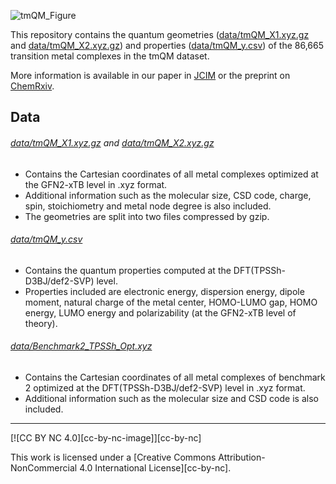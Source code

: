 ![tmQM_Figure](https://user-images.githubusercontent.com/51946437/91875604-fabc5300-ec7b-11ea-9b0d-b6b308dc942b.png)

This repository contains the quantum geometries ([data/tmQM_X1.xyz.gz](data/tmQM_X1.xyz.gz) and [data/tmQM_X2.xyz.gz](data/tmQM_X2.xyz.gz)) and properties ([data/tmQM_y.csv](data/tmQM_y.csv)) of the 86,665 transition metal complexes in the tmQM dataset.

More information is available in our paper in [JCIM](https://pubs.acs.org/doi/10.1021/acs.jcim.0c01041) or the preprint on [ChemRxiv](https://chemrxiv.org/articles/preprint/The_tmQM_Dataset_-_Quantum_Geometries_and_Properties_of_86k_Transition_Metal_Complexes/12894818/1).

## Data
###### [data/tmQM_X1.xyz.gz](data/tmQM_X1.xyz.gz) and [data/tmQM_X2.xyz.gz](data/tmQM_X2.xyz.gz)
- Contains the Cartesian coordinates of all metal complexes optimized at the GFN2-xTB level in .xyz format.
- Additional information such as the molecular size, CSD code, charge, spin, stoichiometry and metal node degree is also included.
- The geometries are split into two files compressed by gzip.

###### [data/tmQM_y.csv](data/tmQM_y.csv)
- Contains the quantum properties computed at the DFT(TPSSh-D3BJ/def2-SVP) level.
- Properties included are electronic energy, dispersion energy, dipole moment, natural charge of the metal center, HOMO-LUMO gap, HOMO energy, LUMO energy and polarizability (at the GFN2-xTB level of theory).

###### [data/Benchmark2_TPSSh_Opt.xyz](data/Benchmark2_TPSSh_Opt.xyz)
- Contains the Cartesian coordinates of all metal complexes of benchmark 2 optimized at the DFT(TPSSh-D3BJ/def2-SVP) level in .xyz format.
- Additional information such as the molecular size and CSD code is also included.

---

[![CC BY NC 4.0][cc-by-nc-image]][cc-by-nc]

This work is licensed under a
[Creative Commons Attribution-NonCommercial 4.0 International License][cc-by-nc].

[cc-by]: http://creativecommons.org/licenses/by-nc/4.0/
[cc-by-image]: https://i.creativecommons.org/l/by-nc/4.0/88x31.png

